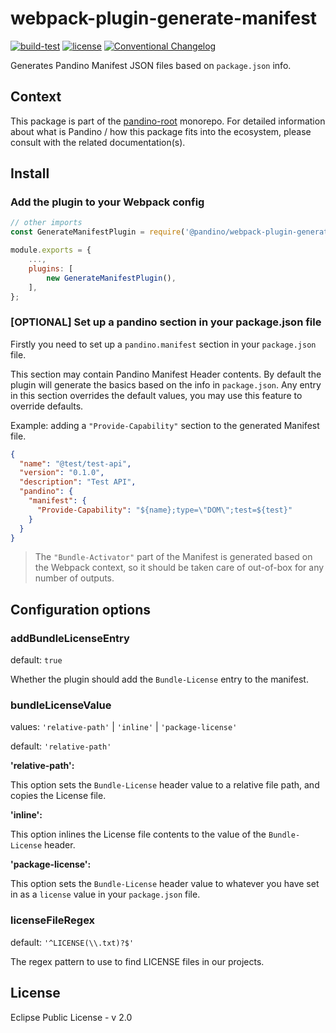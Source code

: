 # webpack-plugin-generate-manifest

[![build-test](https://github.com/BlackBeltTechnology/pandino/actions/workflows/build-test.yml/badge.svg)](https://github.com/BlackBeltTechnology/pandino/actions/workflows/build-test.yml)
[![license](https://img.shields.io/badge/license-EPL%20v2.0-blue.svg)](https://github.com/BlackBeltTechnology/pandino)
[![Conventional Changelog](https://img.shields.io/badge/%20%20%F0%9F%93%A6%F0%9F%9A%80-conventional--changelog-e10079.svg?style=flat)](https://github.com/conventional-changelog/conventional-changelog)

Generates Pandino Manifest JSON files based on `package.json` info.

## Context

This package is part of the [pandino-root](https://github.com/BlackBeltTechnology/pandino) monorepo. For detailed
information about what is Pandino / how this package fits into the ecosystem, please consult with the related
documentation(s).

## Install

### Add the plugin to your Webpack config

```javascript
// other imports
const GenerateManifestPlugin = require('@pandino/webpack-plugin-generate-manifest');

module.exports = {
    ...,
    plugins: [
        new GenerateManifestPlugin(),
    ],
};
```

### [OPTIONAL] Set up a pandino section in your package.json file

Firstly you need to set up a `pandino.manifest` section in your `package.json` file.

This section may contain Pandino Manifest Header contents. By default the plugin will generate the basics based on the
info in `package.json`. Any entry in this section overrides the default values, you may use this feature to override
defaults.

Example: adding a `"Provide-Capability"` section to the generated Manifest file.

```json
{
  "name": "@test/test-api",
  "version": "0.1.0",
  "description": "Test API",
  "pandino": {
    "manifest": {
      "Provide-Capability": "${name};type=\"DOM\";test=${test}"
    }
  }
}

```

> The `"Bundle-Activator"` part of the Manifest is generated based on the Webpack context, so it should be taken care of
out-of-box for any number of outputs.

## Configuration options

### addBundleLicenseEntry

default: `true`

Whether the plugin should add the `Bundle-License` entry to the manifest.

### bundleLicenseValue

values: `'relative-path'` | `'inline'` | `'package-license'`

default: `'relative-path'`

**'relative-path':**

This option sets the `Bundle-License` header value to a relative file path, and copies the License file.

**'inline':**

This option inlines the License file contents to the value of the `Bundle-License` header.

**'package-license':**

This option sets the `Bundle-License` header value to whatever you have set in as a `license` value in your
`package.json` file.

### licenseFileRegex

default: `'^LICENSE(\\.txt)?$'`

The regex pattern to use to find LICENSE files in our projects.

## License

Eclipse Public License - v 2.0
